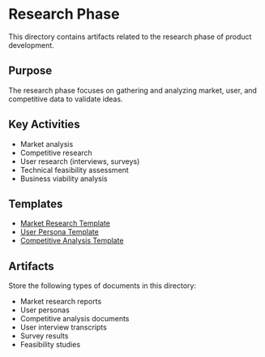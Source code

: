 # Research Phase

This directory contains artifacts related to the research phase of product development.

## Purpose
The research phase focuses on gathering and analyzing market, user, and competitive data to validate ideas.

## Key Activities
- Market analysis
- Competitive research
- User research (interviews, surveys)
- Technical feasibility assessment
- Business viability analysis

## Templates
- [Market Research Template](market_research_template.md)
- [User Persona Template](user_persona_template.md)
- [Competitive Analysis Template](competitive_analysis_template.md)

## Artifacts
Store the following types of documents in this directory:
- Market research reports
- User personas
- Competitive analysis documents
- User interview transcripts
- Survey results
- Feasibility studies